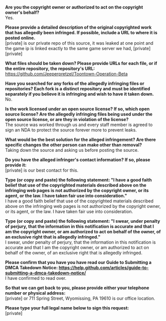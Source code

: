 **Are you the copyright owner or authorized to act on the copyright owner's behalf?**  
Yes.

**Please provide a detailed description of the original copyrighted work that has allegedly been infringed. If possible, include a URL to where it is posted online.**  
[private] is our private repo of this source, it was leaked at one point and the game ip is linked exactly to the same game server we had, [private]  
[private]  

**What files should be taken down? Please provide URLs for each file, or if the entire repository, the repository's URL:**  
https://github.com/Jeeperpretzel/Toontown-Operation-Beta

**Have you searched for any forks of the allegedly infringing files or repositories? Each fork is a distinct repository and must be identified separately if you believe it is infringing and wish to have it taken down.**  
No.

**Is the work licensed under an open source license? If so, which open source license? Are the allegedly infringing files being used under the open source license, or are they in violation of the license?**  
The source was worked through us and every staff member is agreed to sign an NDA to protect the source forever more to prevent leaks.

**What would be the best solution for the alleged infringement? Are there specific changes the other person can make other than removal?**  
Taking down the source and asking us before posting the source.

**Do you have the alleged infringer's contact information? If so, please provide it:**  
[private] is our best contact for this.

**Type (or copy and paste) the following statement: "I have a good faith belief that use of the copyrighted materials described above on the infringing web pages is not authorized by the copyright owner, or its agent, or the law. I have taken fair use into consideration."**  
I have a good faith belief that use of the copyrighted materials described above on the infringing web pages is not authorized by the copyright owner, or its agent, or the law. I have taken fair use into consideration.

**Type (or copy and paste) the following statement: "I swear, under penalty of perjury, that the information in this notification is accurate and that I am the copyright owner, or am authorized to act on behalf of the owner, of an exclusive right that is allegedly infringed."**  
I swear, under penalty of perjury, that the information in this notification is accurate and that I am the copyright owner, or am authorized to act on behalf of the owner, of an exclusive right that is allegedly infringed.

**Please confirm that you have you have read our Guide to Submitting a DMCA Takedown Notice: https://help.github.com/articles/guide-to-submitting-a-dmca-takedown-notice/**  
I have confirmed to read over.

**So that we can get back to you, please provide either your telephone number or physical address:**  
[private] or 711 Spring Street, Wyomissing, PA 19610 is our office location.  

**Please type your full legal name below to sign this request:**  
[private]  
